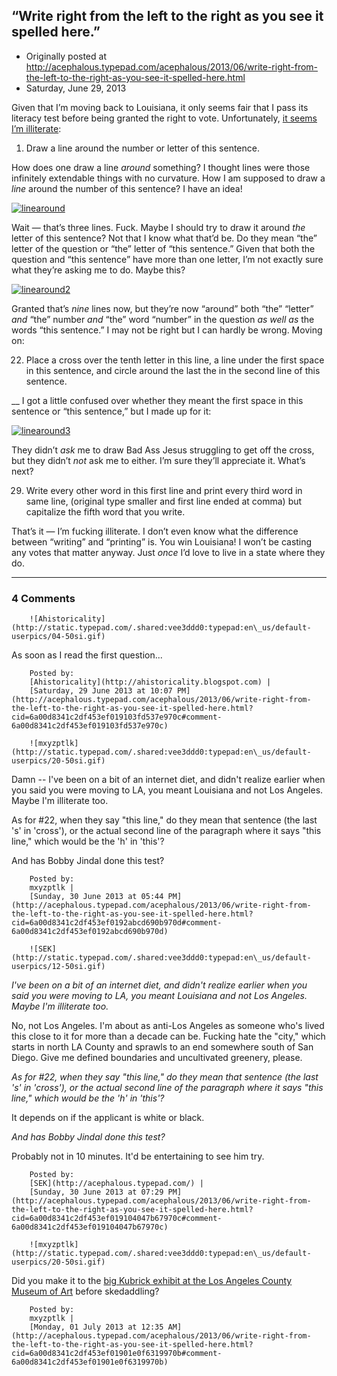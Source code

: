 ## “Write right from the left to the right as you see it spelled here.”

 * Originally posted at http://acephalous.typepad.com/acephalous/2013/06/write-right-from-the-left-to-the-right-as-you-see-it-spelled-here.html
 * Saturday, June 29, 2013



Given that I’m moving back to Louisiana, it only seems fair that I 
pass its literacy test before being granted the right to vote. 
Unfortunately, [it seems I’m illiterate](http://www.slate.com/blogs/the\_vault/2013/06/28/voting\_rights\_and\_the\_supreme\_court\_the\_impossible\_literacy\_test\_louisiana.html):

1. Draw a line around the number or letter of this sentence.

How does one draw a line _around_ something? I thought lines were those infinitely extendable things with no curvature. How I am supposed to draw a _line_ around the number of this sentence? I have an idea!

[![linearound](http://www.lawyersgunsmoneyblog.com/wp-content/uploads/2013/06/linearound.jpg "linearound")](http://www.lawyersgunsmoneyblog.com/wp-content/uploads/2013/06/linearound.jpg)

Wait — that’s three lines. Fuck. Maybe I should try to draw it around _the_ letter
 of this sentence? Not that I know what that’d be. Do they mean “the” 
letter of the question or “the” letter of “this sentence.” Given that 
both the question and “this sentence” have more than one letter, I’m not
 exactly sure what they’re asking me to do. Maybe this?

[![linearound2](http://www.lawyersgunsmoneyblog.com/wp-content/uploads/2013/06/linearound2.jpg "linearound2")](http://www.lawyersgunsmoneyblog.com/wp-content/uploads/2013/06/linearound2.jpg)

Granted that’s _nine_ lines now, but they’re now “around” both “the” “letter” _and_ “the” number _and_ “the” word “number” in the question _as well as_ the words “this sentence.” I may not be right but I can hardly be wrong. Moving on:

22. Place a cross over the tenth letter in this line, a 
line under the first space in this sentence, and circle around the last 
the in the second line of this sentence.

 __ I got a little confused over whether they meant the first space in this sentence or “this sentence,” but I made up for it:

[![linearound3](http://www.lawyersgunsmoneyblog.com/wp-content/uploads/2013/06/linearound31.jpg "linearound3")](http://www.lawyersgunsmoneyblog.com/wp-content/uploads/2013/06/linearound31.jpg)

They didn’t _ask_ me to draw Bad Ass Jesus struggling to get off the cross, but they didn’t _not_ ask me to either. I’m sure they’ll appreciate it. What’s next?

29. Write every other word in this first line and print 
every third word in same line, (original type smaller and first line 
ended at comma) but capitalize the fifth word that you write.

That’s it — I’m fucking illiterate. I don’t even know what the 
difference between “writing” and “printing” is. You win Louisiana! I 
won’t be casting any votes that matter anyway. Just _once_ I’d love to live in a state where they do.

		

* * *

### 4 Comments 

		

                
[]()

	

		![Ahistoricality](http://static.typepad.com/.shared:vee3ddd0:typepad:en\_us/default-userpics/04-50si.gif)
	

	

		

As soon as I read the first question... 

	

		Posted by:
		[Ahistoricality](http://ahistoricality.blogspot.com) |
		[Saturday, 29 June 2013 at 10:07 PM](http://acephalous.typepad.com/acephalous/2013/06/write-right-from-the-left-to-the-right-as-you-see-it-spelled-here.html?cid=6a00d8341c2df453ef019103fd537e970c#comment-6a00d8341c2df453ef019103fd537e970c)

[]()

	

		![mxyzptlk](http://static.typepad.com/.shared:vee3ddd0:typepad:en\_us/default-userpics/20-50si.gif)
	

	

		

Damn -- I've been on a bit of an internet diet, and didn't realize earlier when you said you were moving to LA, you meant Louisiana and not Los Angeles. Maybe I'm illiterate too. 

As for #22, when they say "this line," do they mean that sentence (the last 's' in 'cross'), or the actual second line of the paragraph where it says "this line," which would be the 'h' in 'this'?

And has Bobby Jindal done this test?

	

		Posted by:
		mxyzptlk |
		[Sunday, 30 June 2013 at 05:44 PM](http://acephalous.typepad.com/acephalous/2013/06/write-right-from-the-left-to-the-right-as-you-see-it-spelled-here.html?cid=6a00d8341c2df453ef0192abcd690b970d#comment-6a00d8341c2df453ef0192abcd690b970d)

[]()

	

		![SEK](http://static.typepad.com/.shared:vee3ddd0:typepad:en\_us/default-userpics/12-50si.gif)
	

	

		

_I've been on a bit of an internet diet, and didn't realize earlier when you said you were moving to LA, you meant Louisiana and not Los Angeles. Maybe I'm illiterate too._ 

No, not Los Angeles. I'm about as anti-Los Angeles as someone who's lived this close to it for more than a decade can be. Fucking hate the "city," which starts in north LA County and sprawls to an end somewhere south of San Diego. Give me defined boundaries and uncultivated greenery, please.

_As for #22, when they say "this line," do they mean that sentence (the last 's' in 'cross'), or the actual second line of the paragraph where it says "this line," which would be the 'h' in 'this'?_

It depends on if the applicant is white or black.

_And has Bobby Jindal done this test?_

Probably not in 10 minutes. It'd be entertaining to see him try.

	

		Posted by:
		[SEK](http://acephalous.typepad.com/) |
		[Sunday, 30 June 2013 at 07:29 PM](http://acephalous.typepad.com/acephalous/2013/06/write-right-from-the-left-to-the-right-as-you-see-it-spelled-here.html?cid=6a00d8341c2df453ef019104047b67970c#comment-6a00d8341c2df453ef019104047b67970c)

[]()

	

		![mxyzptlk](http://static.typepad.com/.shared:vee3ddd0:typepad:en\_us/default-userpics/20-50si.gif)
	

	

		

Did you make it to the [big Kubrick exhibit at the Los Angeles County Museum of Art](http://www.lacma.org/art/exhibition/stanley-kubrick) before skedaddling?

	

		Posted by:
		mxyzptlk |
		[Monday, 01 July 2013 at 12:35 AM](http://acephalous.typepad.com/acephalous/2013/06/write-right-from-the-left-to-the-right-as-you-see-it-spelled-here.html?cid=6a00d8341c2df453ef01901e0f6319970b#comment-6a00d8341c2df453ef01901e0f6319970b)

		

        